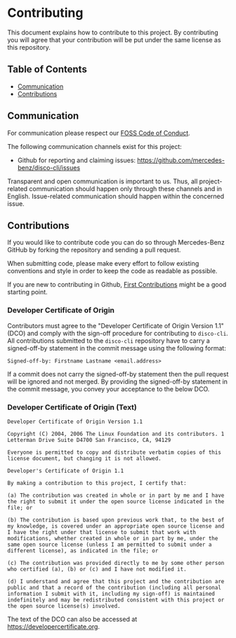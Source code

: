 <!--
SPDX-FileCopyrightText: 2023 Mercedes-Benz Tech Innovation GmbH

SPDX-License-Identifier: MIT
-->

# Contributing

This document explains how to contribute to this project. By contributing you will agree that your contribution will be put under the same license as this repository.

## Table of Contents

- [Communication](#communication)
- [Contributions](#contributions)

## Communication

For communication please respect our [FOSS Code of Conduct](https://github.com/mercedes-benz/foss/blob/master/CODE_OF_CONDUCT.md).

The following communication channels exist for this project:
- Github for reporting and claiming issues: https://github.com/mercedes-benz/disco-cli/issues

Transparent and open communication is important to us. Thus, all project-related communication should happen only through these channels and in English. Issue-related communication should happen within the concerned issue.

## Contributions

If you would like to contribute code you can do so through Mercedes-Benz GitHub by forking the repository and sending a pull request.

When submitting code, please make every effort to follow existing conventions and style in order to keep the code as readable as possible.

If you are new to contributing in Github, [First Contributions](https://github.com/firstcontributions/first-contributions) might be a good starting point.

### Developer Certificate of Origin

Contributors must agree to the "Developer Certificate of Origin Version 1.1" (DCO) and comply with the sign-off procedure for contributing to `disco-cli`.
All contributions submitted to the `disco-cli` repository have to carry a signed-off-by statement in the commit message using the following format:

    Signed-off-by: Firstname Lastname <email.address>

If a commit does not carry the signed-off-by statement then the pull request will be ignored and not merged. By providing the signed-off-by statement
in the commit message, you convey your acceptance to the below DCO.


### Developer Certificate of Origin (Text)
```text
Developer Certificate of Origin Version 1.1

Copyright (C) 2004, 2006 The Linux Foundation and its contributors. 1 Letterman Drive Suite D4700 San Francisco, CA, 94129

Everyone is permitted to copy and distribute verbatim copies of this license document, but changing it is not allowed.

Developer's Certificate of Origin 1.1

By making a contribution to this project, I certify that:

(a) The contribution was created in whole or in part by me and I have the right to submit it under the open source license indicated in the file; or

(b) The contribution is based upon previous work that, to the best of my knowledge, is covered under an appropriate open source license and I have the right under that license to submit that work with modifications, whether created in whole or in part by me, under the same open source license (unless I am permitted to submit under a different license), as indicated in the file; or

(c) The contribution was provided directly to me by some other person who certified (a), (b) or (c) and I have not modified it.

(d) I understand and agree that this project and the contribution are public and that a record of the contribution (including all personal information I submit with it, including my sign-off) is maintained indefinitely and may be redistributed consistent with this project or the open source license(s) involved.
```

The text of the DCO can also be accessed at <https://developercertificate.org>.
